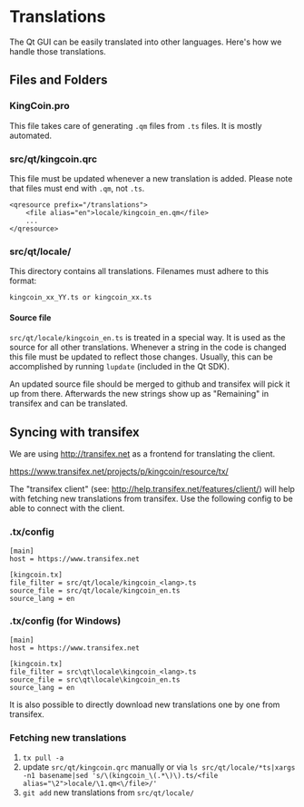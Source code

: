 Translations
============

The Qt GUI can be easily translated into other languages. Here's how we
handle those translations.

Files and Folders
-----------------

### KingCoin.pro

This file takes care of generating `.qm` files from `.ts` files. It is mostly
automated.

### src/qt/kingcoin.qrc

This file must be updated whenever a new translation is added. Please note that
files must end with `.qm`, not `.ts`.

    <qresource prefix="/translations">
        <file alias="en">locale/kingcoin_en.qm</file>
        ...
    </qresource>

### src/qt/locale/

This directory contains all translations. Filenames must adhere to this format:

    kingcoin_xx_YY.ts or kingcoin_xx.ts

#### Source file

`src/qt/locale/kingcoin_en.ts` is treated in a special way. It is used as the
source for all other translations. Whenever a string in the code is changed
this file must be updated to reflect those changes. Usually, this can be
accomplished by running `lupdate` (included in the Qt SDK).

An updated source file should be merged to github and transifex will pick it
up from there. Afterwards the new strings show up as "Remaining" in transifex
and can be translated.

Syncing with transifex
----------------------

We are using http://transifex.net as a frontend for translating the client.

https://www.transifex.net/projects/p/kingcoin/resource/tx/

The "transifex client" (see: http://help.transifex.net/features/client/)
will help with fetching new translations from transifex. Use the following
config to be able to connect with the client.

### .tx/config

    [main]
    host = https://www.transifex.net

    [kingcoin.tx]
    file_filter = src/qt/locale/kingcoin_<lang>.ts
    source_file = src/qt/locale/kingcoin_en.ts
    source_lang = en
    
### .tx/config (for Windows)

    [main]
    host = https://www.transifex.net

    [kingcoin.tx]
    file_filter = src\qt\locale\kingcoin_<lang>.ts
    source_file = src\qt\locale\kingcoin_en.ts
    source_lang = en

It is also possible to directly download new translations one by one from transifex.

### Fetching new translations

1. `tx pull -a`
2. update `src/qt/kingcoin.qrc` manually or via
   `ls src/qt/locale/*ts|xargs -n1 basename|sed 's/\(kingcoin_\(.*\)\).ts/<file alias="\2">locale/\1.qm<\/file>/'`
3. `git add` new translations from `src/qt/locale/`
